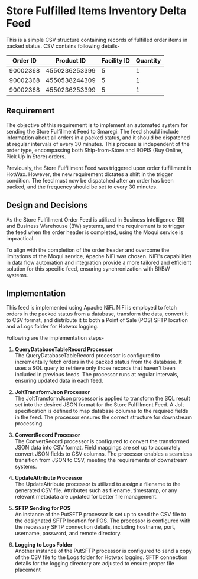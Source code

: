 # Store Fulfilled Items Inventory Delta Feed

This is a simple CSV structure containing records of fulfilled order items in packed status. CSV contains following details-

| Order ID  | Product ID       | Facility ID | Quantity |
|-----------|------------------|-------------|----------|
| 90002368  | 4550236253399    | 5           | 1        |
| 90002368  | 4550538244309    | 5           | 1        |
| 90002368  | 4550236253399    | 5           | 1        |


## Requirement
The objective of this requirement is to implement an automated system for sending the Store Fulfillment Feed to Smaregi. The feed should include information about all orders in a packed status, and it should be dispatched at regular intervals of every 30 minutes. This process is independent of the order type, encompassing both Ship-from-Store and BOPIS (Buy Online, Pick Up In Store) orders.

Previously, the Store Fulfillment Feed was triggered upon order fulfillment in HotWax. However, the new requirement dictates a shift in the trigger condition. The feed must now be dispatched after an order has been packed, and the frequency should be set to every 30 minutes.

## Design and Decisions

As the Store Fulfillment Order Feed is utilized in Business Intelligence (BI) and Business Warehouse (BW) systems, and the requirement is to trigger the feed when the order header is completed, using the Moqui service is impractical.

To align with the completion of the order header and overcome the limitations of the Moqui service, Apache NiFi was chosen. NiFi's capabilities in data flow automation and integration provide a more tailored and efficient solution for this specific feed, ensuring synchronization with BI/BW systems.

## Implementation

This feed is implemented using Apache NiFi. NiFi is employed to fetch orders in the packed status from a database, transform the data, convert it to CSV format, and distribute it to both a Point of Sale (POS) SFTP location and a Logs folder for Hotwax logging.

Following are the implementation steps-

1. **QueryDatabaseTableRecord Processor**\
The QueryDatabaseTableRecord processor is configured to incrementally fetch orders in the packed status from the database. It uses a SQL query to retrieve only those records that haven't been included in previous feeds. The processor runs at regular intervals, ensuring updated data in each feed.

2. **JoltTransformJson Processor**\
The JoltTransformJson processor is applied to transform the SQL result set into the desired JSON format for the Store Fulfillment Feed. A Jolt specification is defined to map database columns to the required fields in the feed. The processor ensures the correct structure for downstream processing.

3. **ConvertRecord Processor**\
The ConvertRecord processor is configured to convert the transformed JSON data into CSV format. Field mappings are set up to accurately convert JSON fields to CSV columns. The processor enables a seamless transition from JSON to CSV, meeting the requirements of downstream systems.

4. **UpdateAttribute Processor**\
The UpdateAttribute processor is utilized to assign a filename to the generated CSV file. Attributes such as filename, timestamp, or any relevant metadata are updated for better file management.

5. **SFTP Sending for POS**\
An instance of the PutSFTP processor is set up to send the CSV file to the designated SFTP location for POS. The processor is configured with the necessary SFTP connection details, including hostname, port, username, password, and remote directory.

6. **Logging to Logs Folder**\
Another instance of the PutSFTP processor is configured to send a copy of the CSV file to the Logs folder for Hotwax logging. SFTP connection details for the logging directory are adjusted to ensure proper file placement